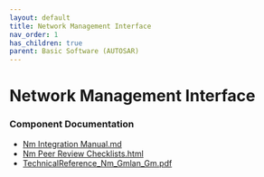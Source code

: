 ```yaml
---
layout: default
title: Network Management Interface
nav_order: 1
has_children: true
parent: Basic Software (AUTOSAR)
---
```

# Network Management Interface
### Component Documentation

- [Nm Integration Manual.md](doc/Nm%20Integration%20Manual.md)
- [Nm Peer Review Checklists.html](doc/Nm%20Peer%20Review%20Checklists.html)
- [TechnicalReference_Nm_Gmlan_Gm.pdf](doc/TechnicalReference_Nm_Gmlan_Gm.pdf)

